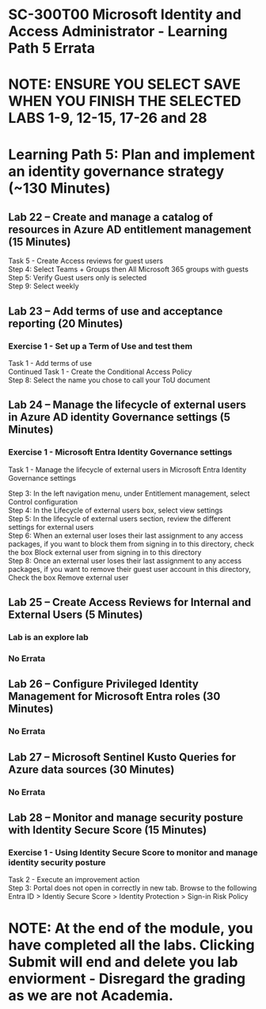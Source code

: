 # SC-300T00 Microsoft Identity and Access Administrator - Learning Path 5 Errata

# NOTE: ENSURE YOU SELECT SAVE WHEN YOU FINISH THE SELECTED LABS 1-9, 12-15, 17-26 and 28

# Learning Path 5: Plan and implement an identity governance strategy (~130 Minutes)

## Lab 22 – Create and manage a catalog of resources in Azure AD entitlement management (15 Minutes)

Task 5 - Create Access reviews for guest users <br>
Step 4: Select Teams + Groups then All Microsoft 365 groups with guests <br>
Step 5: Verify Guest users only is selected <br>
Step 9: Select weekly <br>

## Lab 23 – Add terms of use and acceptance reporting (20 Minutes)

### Exercise 1 - Set up a Term of Use and test them

Task 1 - Add terms of use<br>
Continued Task 1 - Create the Conditional Access Policy <br>
Step 8: Select the name you chose to call your ToU document <br>

## Lab 24 – Manage the lifecycle of external users in Azure AD identity Governance settings (5 Minutes)

### Exercise 1 - Microsoft Entra Identity Governance settings

Task 1 - Manage the lifecycle of external users in Microsoft Entra Identity Governance settings <br>

Step 3: In the left navigation menu, under Entitlement management, select Control configuration <br>
Step 4: In the Lifecycle of external users box, select view settings <br>
Step 5: In the lifecycle of external users section, review the different settings for external users <br>
Step 6: When an external user loses their last assignment to any access packages, if you want to block them from signing in to this directory, check the box Block external user from signing in to this directory <br>
Step 8: Once an external user loses their last assignment to any access packages, if you want to remove their guest user account in this directory, Check the box Remove external user <br>

## Lab 25 – Create Access Reviews for Internal and External Users (5 Minutes)

### Lab is an explore lab

### No Errata

## Lab 26 – Configure Privileged Identity Management for Microsoft Entra roles (30 Minutes)

### No Errata

## Lab 27 – Microsoft Sentinel Kusto Queries for Azure data sources (30 Minutes)

### No Errata

## Lab 28 – Monitor and manage security posture with Identity Secure Score (15 Minutes)

### Exercise 1 - Using Identity Secure Score to monitor and manage identity security posture

Task 2 - Execute an improvement action<br>
Step 3: Portal does not open in correctly in new tab.  Browse to the following Entra ID > Identiy Secure Score > Identity Protection > Sign-in Risk Policy<br>

# NOTE:  At the end of the module, you have completed all the labs. Clicking Submit will end and delete you lab enviorment - Disregard the grading as we are not Academia.
